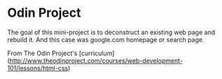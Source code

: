 # Odin Project
The goal of this mini-project is to deconstruct an existing web page and rebuild it. And this case was google.com homepage or search page.

From The Odin Project's [curriculum] (http://www.theodinproject.com/courses/web-development-101/lessons/html-css)